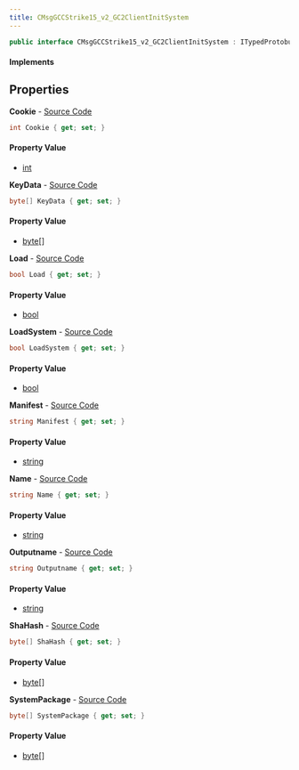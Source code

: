 ```yaml
---
title: CMsgGCCStrike15_v2_GC2ClientInitSystem
---
```


```csharp
public interface CMsgGCCStrike15_v2_GC2ClientInitSystem : ITypedProtobuf<CMsgGCCStrike15_v2_GC2ClientInitSystem>, INativeHandle
```

#### Implements

## Properties

**Cookie** - [Source Code](https://github.com/swiftly-solution/swiftlys2/blob/main/managed/src/SwiftlyS2.Generated/Protobufs/Interfaces/CMsgGCCStrike15_v2_GC2ClientInitSystem.cs#L28)

```csharp
int Cookie { get; set; }
```

#### Property Value

- [int](https://learn.microsoft.com/dotnet/api/system.int32)

**KeyData** - [Source Code](https://github.com/swiftly-solution/swiftlys2/blob/main/managed/src/SwiftlyS2.Generated/Protobufs/Interfaces/CMsgGCCStrike15_v2_GC2ClientInitSystem.cs#L22)

```csharp
byte[] KeyData { get; set; }
```

#### Property Value

- [byte](https://learn.microsoft.com/dotnet/api/system.byte)[]

**Load** - [Source Code](https://github.com/swiftly-solution/swiftlys2/blob/main/managed/src/SwiftlyS2.Generated/Protobufs/Interfaces/CMsgGCCStrike15_v2_GC2ClientInitSystem.cs#L13)

```csharp
bool Load { get; set; }
```

#### Property Value

- [bool](https://learn.microsoft.com/dotnet/api/system.boolean)

**LoadSystem** - [Source Code](https://github.com/swiftly-solution/swiftlys2/blob/main/managed/src/SwiftlyS2.Generated/Protobufs/Interfaces/CMsgGCCStrike15_v2_GC2ClientInitSystem.cs#L37)

```csharp
bool LoadSystem { get; set; }
```

#### Property Value

- [bool](https://learn.microsoft.com/dotnet/api/system.boolean)

**Manifest** - [Source Code](https://github.com/swiftly-solution/swiftlys2/blob/main/managed/src/SwiftlyS2.Generated/Protobufs/Interfaces/CMsgGCCStrike15_v2_GC2ClientInitSystem.cs#L31)

```csharp
string Manifest { get; set; }
```

#### Property Value

- [string](https://learn.microsoft.com/dotnet/api/system.string)

**Name** - [Source Code](https://github.com/swiftly-solution/swiftlys2/blob/main/managed/src/SwiftlyS2.Generated/Protobufs/Interfaces/CMsgGCCStrike15_v2_GC2ClientInitSystem.cs#L16)

```csharp
string Name { get; set; }
```

#### Property Value

- [string](https://learn.microsoft.com/dotnet/api/system.string)

**Outputname** - [Source Code](https://github.com/swiftly-solution/swiftlys2/blob/main/managed/src/SwiftlyS2.Generated/Protobufs/Interfaces/CMsgGCCStrike15_v2_GC2ClientInitSystem.cs#L19)

```csharp
string Outputname { get; set; }
```

#### Property Value

- [string](https://learn.microsoft.com/dotnet/api/system.string)

**ShaHash** - [Source Code](https://github.com/swiftly-solution/swiftlys2/blob/main/managed/src/SwiftlyS2.Generated/Protobufs/Interfaces/CMsgGCCStrike15_v2_GC2ClientInitSystem.cs#L25)

```csharp
byte[] ShaHash { get; set; }
```

#### Property Value

- [byte](https://learn.microsoft.com/dotnet/api/system.byte)[]

**SystemPackage** - [Source Code](https://github.com/swiftly-solution/swiftlys2/blob/main/managed/src/SwiftlyS2.Generated/Protobufs/Interfaces/CMsgGCCStrike15_v2_GC2ClientInitSystem.cs#L34)

```csharp
byte[] SystemPackage { get; set; }
```

#### Property Value

- [byte](https://learn.microsoft.com/dotnet/api/system.byte)[]


